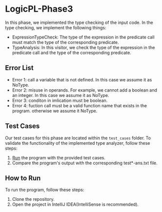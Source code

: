 # LogicPL-Phase3
In this phase, we implemented the type checking of the input code. In the type checking, we implement the following things:
- ExpressionTypeCheck: The type of the expression in the predicate call must match the type of the corresponding predicate.
- TypeAnalysis: In this visitor, we check the type of the expression in the predicate call and the type of the corresponding predicate.

## Error List
- Error 1: call a variable that is not defined. In this case we assume it as NoType.
- Error 2: misuse in operands. For example, we cannot add a boolean and an integer. In this case we assume it as NoType.
- Error 3: conditon in imlication must be boolean. 
- Error 4: fuction call must be a valid function name that exists in the program. otherwise we assume it NoType.

## Test Cases
Our test cases for this phase are located within the `test_cases` folder. To validate the functionality of the implemented type analyzer, follow these steps:

1. [Run](#how-to-run) the program with the provided test cases.
2. Compare the program's output with the corresponding test*-ans.txt file.

## How to Run
To run the program, follow these steps:
1. Clone the repository.
2. Open the project in IntelliJ IDEA(IntelliSense is recommended).